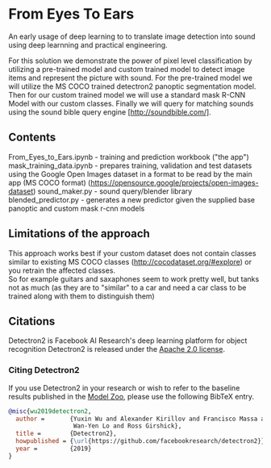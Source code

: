 # From Eyes To Ears

An early usage of deep learning to to translate image detection into sound using deep learnning and practical engineering.

For this solution we demonstrate the power of pixel level classification by utilizing a pre-trained model and custom trained model to detect image items and represent the picture with sound.
For the pre-trained model we will utilize the MS COCO trained detectron2 panoptic segmentation model.  Then for our custom trained model we will use a standard mask R-CNN Model with our custom classes.
Finally we will query for matching sounds using the sound bible query engine [http://soundbible.com/].

## Contents
From_Eyes_to_Ears.ipynb - training and prediction workbook ("the app")
mask_training_data.ipynb - prepares training, validation and test datasets using the Google Open Images dataset in a format to be read by the main app (MS COCO format) (https://opensource.google/projects/open-images-dataset)
sound_maker.py - sound query/blender library
blended_predictor.py - generates a new predictor given the supplied base panoptic and custom mask r-cnn models

## Limitations of the approach
This approach works best if your custom dataset does not contain classes similar to existing MS COCO classes (http://cocodataset.org/#explore) or you retrain the affected classes.  
So for example guitars and saxaphones seem to work pretty well, but tanks not as much (as they are to "similar" to a car and need a car class to be trained along with them to distinguish them)

## Citations
Detectron2 is Facebook AI Research's deep learning platform for object recognition
Detectron2 is released under the [Apache 2.0 license](LICENSE).
### Citing Detectron2
If you use Detectron2 in your research or wish to refer to the baseline results published in the [Model Zoo](MODEL_ZOO.md), please use the following BibTeX entry.
```BibTeX
@misc{wu2019detectron2,
  author =       {Yuxin Wu and Alexander Kirillov and Francisco Massa and
                  Wan-Yen Lo and Ross Girshick},
  title =        {Detectron2},
  howpublished = {\url{https://github.com/facebookresearch/detectron2}},
  year =         {2019}
}
```
